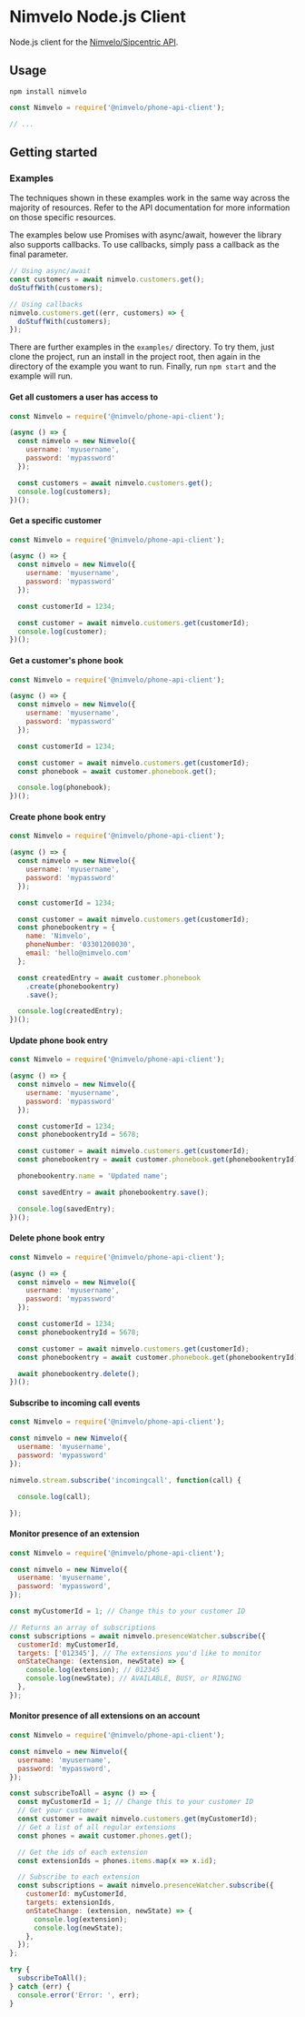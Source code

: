 # Nimvelo Node.js Client

Node.js client for the [Nimvelo/Sipcentric API](https://developer.nimvelo.com/).


## Usage

```
npm install nimvelo
```

```js
const Nimvelo = require('@nimvelo/phone-api-client');

// ...
```

## Getting started

### Examples

The techniques shown in these examples work in the same way across the majority of resources. Refer to the API documentation for more information on those specific resources.

The examples below use Promises with async/await, however the library also supports callbacks. To use callbacks, simply pass a callback as the final parameter.

```js
// Using async/await
const customers = await nimvelo.customers.get();
doStuffWith(customers);

// Using callbacks
nimvelo.customers.get((err, customers) => {
  doStuffWith(customers);
});
```

There are further examples in the `examples/` directory. To try them, just clone the project, run an install in the project root, then again in the directory of the example you want to run. Finally, run `npm start` and the example will run.

#### Get all customers a user has access to

```js
const Nimvelo = require('@nimvelo/phone-api-client');

(async () => {
  const nimvelo = new Nimvelo({
    username: 'myusername',
    password: 'mypassword'
  });

  const customers = await nimvelo.customers.get();
  console.log(customers);
})();
```

#### Get a specific customer

```js
const Nimvelo = require('@nimvelo/phone-api-client');

(async () => {
  const nimvelo = new Nimvelo({
    username: 'myusername',
    password: 'mypassword'
  });

  const customerId = 1234;

  const customer = await nimvelo.customers.get(customerId);
  console.log(customer);
})();
```

#### Get a customer's phone book

```js
const Nimvelo = require('@nimvelo/phone-api-client');

(async () => {
  const nimvelo = new Nimvelo({
    username: 'myusername',
    password: 'mypassword'
  });

  const customerId = 1234;

  const customer = await nimvelo.customers.get(customerId);
  const phonebook = await customer.phonebook.get();

  console.log(phonebook);
})();
```

#### Create phone book entry

```js
const Nimvelo = require('@nimvelo/phone-api-client');

(async () => {
  const nimvelo = new Nimvelo({
    username: 'myusername',
    password: 'mypassword'
  });

  const customerId = 1234;

  const customer = await nimvelo.customers.get(customerId);
  const phonebookentry = {
    name: 'Nimvelo',
    phoneNumber: '03301200030',
    email: 'hello@nimvelo.com'
  };

  const createdEntry = await customer.phonebook
    .create(phonebookentry)
    .save();

  console.log(createdEntry);
})();
```

#### Update phone book entry

```js
const Nimvelo = require('@nimvelo/phone-api-client');

(async () => {
  const nimvelo = new Nimvelo({
    username: 'myusername',
    password: 'mypassword'
  });

  const customerId = 1234;
  const phonebookentryId = 5678;

  const customer = await nimvelo.customers.get(customerId);
  const phonebookentry = await customer.phonebook.get(phonebookentryId);

  phonebookentry.name = 'Updated name';

  const savedEntry = await phonebookentry.save();

  console.log(savedEntry);
})();
```


#### Delete phone book entry

```js
const Nimvelo = require('@nimvelo/phone-api-client');

(async () => {
  const nimvelo = new Nimvelo({
    username: 'myusername',
    password: 'mypassword'
  });

  const customerId = 1234;
  const phonebookentryId = 5678;

  const customer = await nimvelo.customers.get(customerId);
  const phonebookentry = await customer.phonebook.get(phonebookentryId);

  await phonebookentry.delete();
})();
```


#### Subscribe to incoming call events

```js
const Nimvelo = require('@nimvelo/phone-api-client');

const nimvelo = new Nimvelo({
  username: 'myusername',
  password: 'mypassword'
});

nimvelo.stream.subscribe('incomingcall', function(call) {

  console.log(call);

});

```


#### Monitor presence of an extension

```js
const Nimvelo = require('@nimvelo/phone-api-client');

const nimvelo = new Nimvelo({
  username: 'myusername',
  password: 'mypassword',
});

const myCustomerId = 1; // Change this to your customer ID

// Returns an array of subscriptions
const subscriptions = await nimvelo.presenceWatcher.subscribe({
  customerId: myCustomerId,
  targets: ['012345'], // The extensions you'd like to monitor
  onStateChange: (extension, newState) => {
    console.log(extension); // 012345
    console.log(newState); // AVAILABLE, BUSY, or RINGING
  },
});
```


#### Monitor presence of all extensions on an account

```js
const Nimvelo = require('@nimvelo/phone-api-client');

const nimvelo = new Nimvelo({
  username: 'myusername',
  password: 'mypassword',
});

const subscribeToAll = async () => {
  const myCustomerId = 1; // Change this to your customer ID
  // Get your customer
  const customer = await nimvelo.customers.get(myCustomerId);
  // Get a list of all regular extensions
  const phones = await customer.phones.get();

  // Get the ids of each extension
  const extensionIds = phones.items.map(x => x.id);

  // Subscribe to each extension
  const subscriptions = await nimvelo.presenceWatcher.subscribe({
    customerId: myCustomerId,
    targets: extensionIds,
    onStateChange: (extension, newState) => {
      console.log(extension);
      console.log(newState);
    },
  });
};

try {
  subscribeToAll();
} catch (err) {
  console.error('Error: ', err);
}
```

